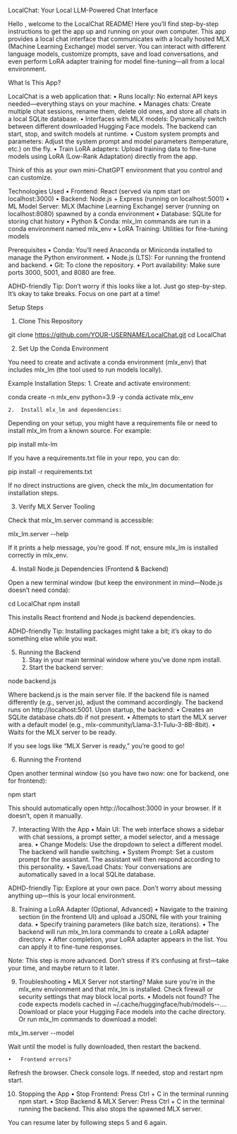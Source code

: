 LocalChat: Your Local LLM-Powered Chat Interface

Hello , welcome to the LocalChat README! Here you’ll find step-by-step instructions to get the app up and running on your own computer. This app provides a local chat interface that communicates with a locally hosted MLX (Machine Learning Exchange) model server. You can interact with different language models, customize prompts, save and load conversations, and even perform LoRA adapter training for model fine-tuning—all from a local environment.

What Is This App?

LocalChat is a web application that:
• Runs locally: No external API keys needed—everything stays on your machine.
• Manages chats: Create multiple chat sessions, rename them, delete old ones, and store all chats in a local SQLite database.
• Interfaces with MLX models: Dynamically switch between different downloaded Hugging Face models. The backend can start, stop, and switch models at runtime.
• Custom system prompts and parameters: Adjust the system prompt and model parameters (temperature, etc.) on the fly.
• Train LoRA adapters: Upload training data to fine-tune models using LoRA (Low-Rank Adaptation) directly from the app.

Think of this as your own mini-ChatGPT environment that you control and can customize.

Technologies Used
• Frontend: React (served via npm start on localhost:3000)
• Backend: Node.js + Express (running on localhost:5001)
• ML Model Server: MLX (Machine Learning Exchange) server (running on localhost:8080) spawned by a conda environment
• Database: SQLite for storing chat history
• Python & Conda: mlx_lm commands are run in a conda environment named mlx_env
• LoRA Training: Utilities for fine-tuning models

Prerequisites
• Conda: You’ll need Anaconda or Miniconda installed to manage the Python environment.
• Node.js (LTS): For running the frontend and backend.
• Git: To clone the repository.
• Port availability: Make sure ports 3000, 5001, and 8080 are free.

ADHD-friendly Tip: Don’t worry if this looks like a lot. Just go step-by-step. It’s okay to take breaks. Focus on one part at a time!

Setup Steps

1. Clone This Repository

git clone https://github.com/YOUR-USERNAME/LocalChat.git
cd LocalChat

2. Set Up the Conda Environment

You need to create and activate a conda environment (mlx_env) that includes mlx_lm (the tool used to run models locally).

Example Installation Steps: 1. Create and activate environment:

conda create -n mlx_env python=3.9 -y
conda activate mlx_env

    2.	Install mlx_lm and dependencies:

Depending on your setup, you might have a requirements file or need to install mlx_lm from a known source. For example:

pip install mlx-lm

If you have a requirements.txt file in your repo, you can do:

pip install -r requirements.txt

If no direct instructions are given, check the mlx_lm documentation for installation steps.

3. Verify MLX Server Tooling

Check that mlx_lm.server command is accessible:

mlx_lm.server --help

If it prints a help message, you’re good. If not, ensure mlx_lm is installed correctly in mlx_env.

4. Install Node.js Dependencies (Frontend & Backend)

Open a new terminal window (but keep the environment in mind—Node.js doesn’t need conda):

cd LocalChat
npm install

This installs React frontend and Node.js backend dependencies.

ADHD-friendly Tip: Installing packages might take a bit; it’s okay to do something else while you wait.

5. Running the Backend
   1. Stay in your main terminal window where you’ve done npm install.
   2. Start the backend server:

node backend.js

Where backend.js is the main server file. If the backend file is named differently (e.g., server.js), adjust the command accordingly.
The backend runs on http://localhost:5001.
Upon startup, the backend:
• Creates an SQLite database chats.db if not present.
• Attempts to start the MLX server with a default model (e.g., mlx-community/Llama-3.1-Tulu-3-8B-8bit).
• Waits for the MLX server to be ready.

If you see logs like “MLX Server is ready,” you’re good to go!

6. Running the Frontend

Open another terminal window (so you have two now: one for backend, one for frontend):

npm start

This should automatically open http://localhost:3000 in your browser. If it doesn’t, open it manually.

7. Interacting With the App
   • Main UI: The web interface shows a sidebar with chat sessions, a prompt setter, a model selector, and a message area.
   • Change Models: Use the dropdown to select a different model. The backend will handle switching.
   • System Prompt: Set a custom prompt for the assistant. The assistant will then respond according to this personality.
   • Save/Load Chats: Your conversations are automatically saved in a local SQLite database.

ADHD-friendly Tip: Explore at your own pace. Don’t worry about messing anything up—this is your local environment.

8. Training a LoRA Adapter (Optional, Advanced)
   • Navigate to the training section (in the frontend UI) and upload a JSONL file with your training data.
   • Specify training parameters (like batch size, iterations).
   • The backend will run mlx_lm.lora commands to create a LoRA adapter directory.
   • After completion, your LoRA adapter appears in the list. You can apply it to fine-tune responses.

Note: This step is more advanced. Don’t stress if it’s confusing at first—take your time, and maybe return to it later.

9. Troubleshooting
   • MLX Server not starting?
   Make sure you’re in the mlx_env environment and that mlx_lm is installed. Check firewall or security settings that may block local ports.
   • Models not found?
   The code expects models cached in ~/.cache/huggingface/hub/models--.... Download or place your Hugging Face models into the cache directory. Or run mlx_lm commands to download a model:

mlx_lm.server --model <huggingface-model-id>

Wait until the model is fully downloaded, then restart the backend.

    •	Frontend errors?

Refresh the browser. Check console logs. If needed, stop and restart npm start.

10. Stopping the App
    • Stop Frontend: Press Ctrl + C in the terminal running npm start.
    • Stop Backend & MLX Server: Press Ctrl + C in the terminal running the backend. This also stops the spawned MLX server.

You can resume later by following steps 5 and 6 again.
